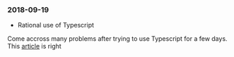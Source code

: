 ### 2018-09-19
+ Rational use of Typescript

Come accross many problems after trying to use Typescript for a few days.
This [article](https://medium.com/@vitalyb/dont-let-typescript-slow-you-down-92d394ec8c9f) is right
